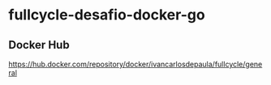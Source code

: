 # fullcycle-desafio-docker-go

## Docker Hub
https://hub.docker.com/repository/docker/ivancarlosdepaula/fullcycle/general

